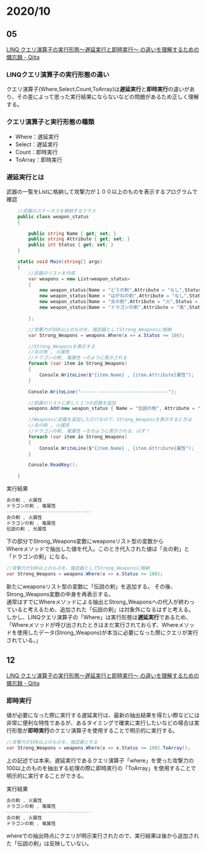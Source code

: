 # 2020/10

## 05
[LINQ クエリ演算子の実行形態～遅延実行と即時実行～ の違いを理解するための備忘録 \- Qiita](https://qiita.com/GettyAo/items/95043bf0de71e2196e2d)

### LINQクエリ演算子の実行形態の違い
クエリ演算子(Where,Select,Count,ToArray)は**遅延実行**と**即時実行**の違いがあり、その差によって思った実行結果にならないなどの問題があるため正しく理解する。

### クエリ演算子と実行形態の種類
* Where：遅延実行
* Select：遅延実行
* Count：即時実行
* ToArray：即時実行

### 遅延実行とは
武器の一覧をListに格納して攻撃力が１００以上のものを表示するプログラムで確認
```c#
    //武器のステータスを格納するクラス
    public class weapon_status
    {

        public string Name { get; set; }
        public string Attribute { get; set; }
        public int Status { get; set; }
    }

    static void Main(string[] args)
    {
        //武器のリストを作成
        var weapons = new List<weapon_status>
        {
            new weapon_status{Name = "どうの剣",Attribute = "なし",Status = 10},
            new weapon_status{Name = "はがねの剣",Attribute = "なし",Status = 50},
            new weapon_status{Name = "炎の剣",Attribute = "火",Status = 100},
            new weapon_status{Name = "ドラゴンの剣",Attribute = "竜",Status = 150},

        };

        //攻撃力が100以上のものを、強武器としてStrong_Weaponsに格納
        var Strong_Weapons = weapons.Where(x => x.Status >= 100);

        //Strong_Weaponsを表示する
        //炎の剣 , 火属性
        //ドラゴンの剣, 竜属性 ←のように表示される
        foreach (var item in Strong_Weapons)
        {
            Console.WriteLine($"{item.Name} , {item.Attribute}属性");
        }

        Console.WriteLine("--------------------------------");

        //武器のリストに新しく１つの武器を追加
        weapons.Add(new weapon_status { Name = "伝説の剣", Attribute = "光", Status = 255 });

        //Weaponsに武器を追加しただけなので、Strong_Weaponsを表示するときは
        //炎の剣 , 火属性
        //ドラゴンの剣, 竜属性 ←をのように表示される、はず？
        foreach (var item in Strong_Weapons)
        {
            Console.WriteLine($"{item.Name} , {item.Attribute}属性");
        }

        Console.ReadKey();

    }
```

実行結果
```c#
炎の剣 , 火属性
ドラゴンの剣 , 竜属性
-------------------------------
炎の剣 , 火属性
ドラゴンの剣 , 竜属性
伝説の剣 , 光属性
```

下の部分でStrong_Weapons変数にweaponsリスト型の変数から  
Whereメソッドで抽出した値を代入。このとき代入された値は「炎の剣」と「ドラゴンの剣」になる。
```c#
//攻撃力が100以上のものを、強武器としてStrong_Weaponsに格納
var Strong_Weapons = weapons.Where(x => x.Status >= 100);
```
新たにweaponsリスト型の変数に「伝説の剣」を追加する。  その後、Strong_Weapons変数の中身を再表示する。  
通常はすでにWhereメソッドによる抽出とStrong_Weaponsへの代入が終わっていると考えるため、追加された「伝説の剣」は対象外になるはずと考える。  
しかし、LINQクエリ演算子の「Where」は実行形態は**遅延実行**であるため、「Whereメソッドが呼び出されたときはまだ実行されておらず、Whereメソッドを使用したデータ(Strong_Weapons)が本当に必要になった際にクエリが実行されている。」

## 12
[LINQ クエリ演算子の実行形態～遅延実行と即時実行～ の違いを理解するための備忘録 \- Qiita](https://qiita.com/GettyAo/items/95043bf0de71e2196e2d)

### 即時実行
値が必要になった際に実行する遅延実行は、最新の抽出結果を得たい際などには非常に便利な特性であるが、あるタイミングで確実に実行したいなどの場合は実行形態が**即時実行**のクエリ演算子を使用することで明示的に実行する。

```c#
//攻撃力が100以上のものを、強武器とする
var Strong_Weapons = weapons.Where(x => x.Status >= 100).ToArray();
```
上の記述では本来、遅延実行であるクエリ演算子「where」を使った攻撃力の100以上のものを抽出する処理の際に即時実行の「ToArray」を使用することで明示的に実行することができる。

実行結果
```c#
炎の剣 , 火属性
ドラゴンの剣 , 竜属性
-------------------------------
炎の剣 , 火属性
ドラゴンの剣 , 竜属性
```

whereでの抽出時点にクエリが明示実行されたので、実行結果は後から追加された「伝説の剣」は反映していない。
